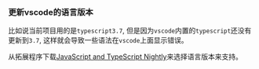 ### 更新vscode的语言版本

比如说当前项目用的是`typescript3.7`, 但是因为`vscode`内置的`typescript`还没有更新到`3.7`, 这样就会导致一些语法在`vscode`上面显示错误。

从拓展程序下载[JavaScript and TypeScript Nightly](https://marketplace.visualstudio.com/items?itemName=ms-vscode.vscode-typescript-next)来选择语言版本来支持。
